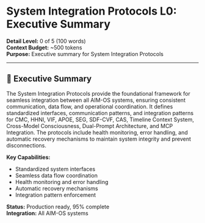 # System Integration Protocols L0: Executive Summary

**Detail Level:** 0 of 5 (100 words)  
**Context Budget:** ~500 tokens  
**Purpose:** Executive summary for System Integration Protocols  

---

## 🎯 **Executive Summary**

The System Integration Protocols provide the foundational framework for seamless integration between all AIM-OS systems, ensuring consistent communication, data flow, and operational coordination. It defines standardized interfaces, communication patterns, and integration patterns for CMC, HHNI, VIF, APOE, SEG, SDF-CVF, CAS, Timeline Context System, Cross-Model Consciousness, Dual-Prompt Architecture, and MCP Integration. The protocols include health monitoring, error handling, and automatic recovery mechanisms to maintain system integrity and prevent disconnections.

**Key Capabilities:**
- Standardized system interfaces
- Seamless data flow coordination
- Health monitoring and error handling
- Automatic recovery mechanisms
- Integration pattern enforcement

**Status:** Production ready, 95% complete  
**Integration:** All AIM-OS systems
